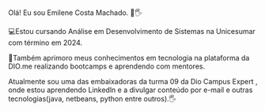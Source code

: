Olá! Eu sou Emilene Costa Machado. 👩🖐 

💻Estou cursando Análise em Desenvolvimento de Sistemas na Unicesumar com término em 2024.

🚀Também aprimoro meus conhecimentos em tecnologia na plataforma da DIO.me realizando bootcamps e aprendendo com mentores. 

Atualmente sou uma das embaixadoras da turma 09 da Dio Campus Expert , onde estou aprendendo Linkedln e a divulgar conteúdo por e-mail e outras tecnologias(java, netbeans, python entre outros).🖐

